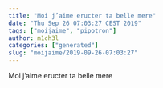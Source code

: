```yaml
---
title: "Moi j’aime eructer ta belle mere"
date: "Thu Sep 26 07:03:27 CEST 2019"
tags: ["moijaime", "pipotron"]
author: m1ch3l
categories: ["generated"]
slug: "moijaime/2019-09-26-07:03:27"
---
```


Moi j’aime eructer ta belle mere
